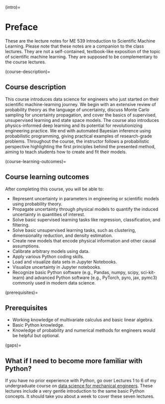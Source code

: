 (intro)=
# Preface

These are the lecture notes for ME 539 Introduction to Scientific Machine Learning.
Please note that these notes are a companion to the class lectures.
They are not a self-contained, textbook-like exposition of the topic of scientific machine learning.
They are supposed to be complementary to the course lectures.

(course-description)=
## Course description

This course introduces data science for engineers who just started on their scientific machine-learning journey. We begin with an extensive review of probability theory as the language of uncertainty, discuss Monte Carlo sampling for uncertainty propagation, and cover the basics of supervised, unsupervised learning and state space models. The course also introduces physics-informed deep learning and its potential for revolutionizing engineering practice. We end with automated Bayesian inference using probabilistic programming, giving practical examples of research-grade problems. Throughout the course, the instructor follows a probabilistic perspective highlighting the first principles behind the presented method, aiming to teach students how to create and fit their models. 

(course-learning-outcomes)=
## Course learning outcomes
After completing this course, you will be able to: 
+ Represent uncertainty in parameters in engineering or scientific models using probability theory.
+ Propagate uncertainty through physical models to quantify the induced uncertainty in quantities of interest.
+ Solve basic supervised learning tasks like regression, classification, and filtering.
+ Solve basic unsupervised learning tasks, such as clustering, dimensionality reduction, and density estimation.
+ Create new models that encode physical information and other causal assumptions.
+ Calibrate arbitrary models using data.
+ Apply various Python coding skills.
+ Load and visualize data sets in Jupyter Notebooks.
+ Visualize uncertainty in Jupyter notebooks.
+ Recognize basic Python software (e.g., Pandas, numpy, scipy, sci-kit-learn) and advanced Python software (e.g., PyTorch, pyro, jax, pymc3) commonly used in modern data science.

(prerequisites)=
## Prerequisites
+ Working knowledge of multivariate calculus and basic linear algebra.
+ Basic Python knowledge.
+ Knowledge of probability and numerical methods for engineers would be helpful but optional.

(gaps)=
## What if I need to become more familiar with Python?
If you have no prior experience with Python, go over Lectures 1 to 6 of my undergraduate course on [data science for mechanical engineers](https://purduemechanicalengineering.github.io/me-297-intro-to-data-science/index.html).
These lectures include a very gentle introduction to the same basic Python concepts.
It should take you about a week to cover these seven lectures.
